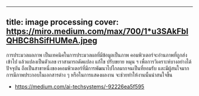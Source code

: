 ----
title: image processing
cover: https://miro.medium.com/max/700/1*u3SAkFbIQHBC8hSifHUMeA.jpeg
---

การประมวลผลภาพ เป็นเทคนิคในการประมวลผลที่มีข้อมูลเป็นภาพ คอมพิวเตอร์จะอ่านภาพที่ถูกส่งเข้าไป แล้วแปลงเป็นตัวเลข เราสามารถดัดแปลง แก้ไข ปรับขยาย หมุน ฯ เพื่อการวิเคราะห์บางอย่างได้ ปัจจุบัน ถือเป็นสาขาหนึ่งของคอมพิวเตอร์ที่มีการพัฒนาไปไกลมากจนเป็นที่ยอมรับ และมีผู้สนใจมาก การมีภาพประกอบในเอกสารต่าง ๆ หรือในการแสดงผลงาน จะช่วยทำให้งานนั้นน่าสนใจขึ้น

- https://medium.com/ai-techsystems/-92226ea5f595
